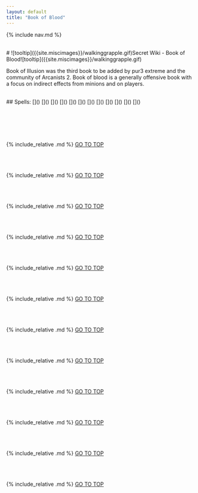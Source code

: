 ```yaml
---
layout: default
title: "Book of Blood"
---
```



{% include nav.md  %}

<br />
# ![tooltip]({{site.miscimages}}/walkinggrapple.gif)Secret Wiki - Book of Blood![tooltip]({{site.miscimages}}/walkinggrapple.gif)


Book of Illusion was the third book to be added by pur3 extreme and the community of Arcanists 2. Book of blood is a generally offensive book with a focus on indirect effects from minions and on players.


<br />
## Spells: 
[]() 
[]() 
[]() 
[]() 
[]() 
[]() 
[]() 
[]() 
[]() 
[]() 
[]() 
[]() 

<br /><br /><br /><br />

{% include_relative .md %}
[GO TO TOP](#secret-wiki---book-of-blood)
<br /><br /><br /><br />


{% include_relative .md %}
[GO TO TOP](#secret-wiki---book-of-blood)
<br /><br /><br /><br />


{% include_relative .md %}
[GO TO TOP](#secret-wiki---book-of-blood)
<br /><br /><br /><br />


{% include_relative .md %}
[GO TO TOP](#secret-wiki---book-of-blood)
<br /><br /><br /><br />


{% include_relative .md %}
[GO TO TOP](#secret-wiki---book-of-blood)
<br /><br /><br /><br />


{% include_relative .md %}
[GO TO TOP](#secret-wiki---book-of-blood)
<br /><br /><br /><br />


{% include_relative .md %}
[GO TO TOP](#secret-wiki---book-of-blood)
<br /><br /><br /><br />


{% include_relative .md %}
[GO TO TOP](#secret-wiki---book-of-blood)
<br /><br /><br /><br />


{% include_relative .md %}
[GO TO TOP](#secret-wiki---book-of-blood)
<br /><br /><br /><br />


{% include_relative .md %}
[GO TO TOP](#secret-wiki---book-of-blood)
<br /><br /><br /><br />


{% include_relative .md %}
[GO TO TOP](#secret-wiki---book-of-blood)
<br /><br /><br /><br />


{% include_relative .md %}
[GO TO TOP](#secret-wiki---book-of-blood)
<br /><br /><br /><br />


